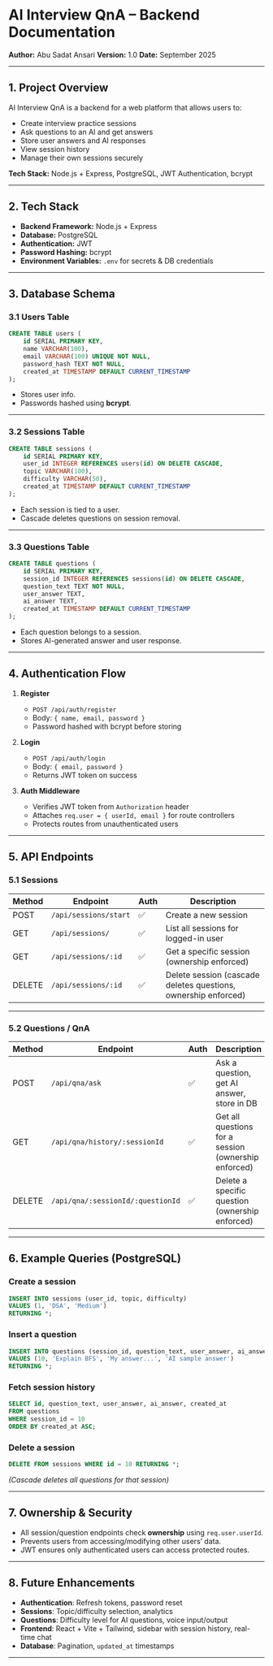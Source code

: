 # AI Interview QnA – Backend Documentation

**Author:** Abu Sadat Ansari
**Version:** 1.0
**Date:** September 2025

---

## 1. Project Overview

AI Interview QnA is a backend for a web platform that allows users to:

* Create interview practice sessions
* Ask questions to an AI and get answers
* Store user answers and AI responses
* View session history
* Manage their own sessions securely

**Tech Stack:** Node.js + Express, PostgreSQL, JWT Authentication, bcrypt

---

## 2. Tech Stack

* **Backend Framework:** Node.js + Express
* **Database:** PostgreSQL
* **Authentication:** JWT
* **Password Hashing:** bcrypt
* **Environment Variables:** `.env` for secrets & DB credentials

---

## 3. Database Schema

### 3.1 Users Table

```sql
CREATE TABLE users (
    id SERIAL PRIMARY KEY,
    name VARCHAR(100),
    email VARCHAR(100) UNIQUE NOT NULL,
    password_hash TEXT NOT NULL,
    created_at TIMESTAMP DEFAULT CURRENT_TIMESTAMP
);
```

* Stores user info.
* Passwords hashed using **bcrypt**.

---

### 3.2 Sessions Table

```sql
CREATE TABLE sessions (
    id SERIAL PRIMARY KEY,
    user_id INTEGER REFERENCES users(id) ON DELETE CASCADE,
    topic VARCHAR(100),
    difficulty VARCHAR(50),
    created_at TIMESTAMP DEFAULT CURRENT_TIMESTAMP
);
```

* Each session is tied to a user.
* Cascade deletes questions on session removal.

---

### 3.3 Questions Table

```sql
CREATE TABLE questions (
    id SERIAL PRIMARY KEY,
    session_id INTEGER REFERENCES sessions(id) ON DELETE CASCADE,
    question_text TEXT NOT NULL,
    user_answer TEXT,
    ai_answer TEXT,
    created_at TIMESTAMP DEFAULT CURRENT_TIMESTAMP
);
```

* Each question belongs to a session.
* Stores AI-generated answer and user response.

---

## 4. Authentication Flow

1. **Register**

   * `POST /api/auth/register`
   * Body: `{ name, email, password }`
   * Password hashed with bcrypt before storing

2. **Login**

   * `POST /api/auth/login`
   * Body: `{ email, password }`
   * Returns JWT token on success

3. **Auth Middleware**

   * Verifies JWT token from `Authorization` header
   * Attaches `req.user = { userId, email }` for route controllers
   * Protects routes from unauthenticated users

---

## 5. API Endpoints

### 5.1 Sessions

| Method | Endpoint            | Auth | Description                                                    |
| ------ | ------------------- | ---- | -------------------------------------------------------------- |
| POST   | `/api/sessions/start`     | ✅    | Create a new session                                           |
| GET    | `/api/sessions/`     | ✅    | List all sessions for logged-in user                           |
| GET    | `/api/sessions/:id` | ✅    | Get a specific session (ownership enforced)                    |
| DELETE | `/api/sessions/:id` | ✅    | Delete session (cascade deletes questions, ownership enforced) |

---

### 5.2 Questions / QnA

| Method | Endpoint                          | Auth | Description                                          |
| ------ | --------------------------------- | ---- | ---------------------------------------------------- |
| POST   | `/api/qna/ask`                    | ✅    | Ask a question, get AI answer, store in DB           |
| GET    | `/api/qna/history/:sessionId`     | ✅    | Get all questions for a session (ownership enforced) |
| DELETE | `/api/qna/:sessionId/:questionId` | ✅    | Delete a specific question (ownership enforced)      |

---

## 6. Example Queries (PostgreSQL)

### Create a session

```sql
INSERT INTO sessions (user_id, topic, difficulty)
VALUES (1, 'DSA', 'Medium')
RETURNING *;
```

### Insert a question

```sql
INSERT INTO questions (session_id, question_text, user_answer, ai_answer)
VALUES (10, 'Explain BFS', 'My answer...', 'AI sample answer')
RETURNING *;
```

### Fetch session history

```sql
SELECT id, question_text, user_answer, ai_answer, created_at
FROM questions
WHERE session_id = 10
ORDER BY created_at ASC;
```

### Delete a session

```sql
DELETE FROM sessions WHERE id = 10 RETURNING *;
```

*(Cascade deletes all questions for that session)*

---

## 7. Ownership & Security

* All session/question endpoints check **ownership** using `req.user.userId`.
* Prevents users from accessing/modifying other users’ data.
* JWT ensures only authenticated users can access protected routes.

---

## 8. Future Enhancements

* **Authentication**: Refresh tokens, password reset
* **Sessions**: Topic/difficulty selection, analytics
* **Questions**: Difficulty level for AI questions, voice input/output
* **Frontend**: React + Vite + Tailwind, sidebar with session history, real-time chat
* **Database**: Pagination, `updated_at` timestamps

---


